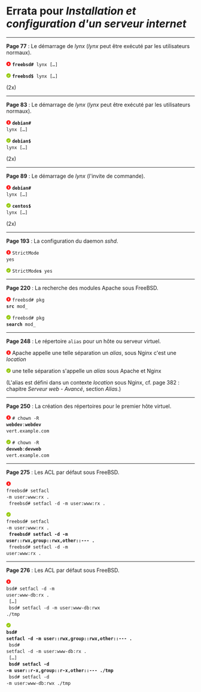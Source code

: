# Errata pour *Installation et configuration d'un serveur internet*

---

**Page 77** : Le démarrage de *lynx* (*lynx* peut être exécuté par les utilisateurs normaux).

![Non](images/non.png) <code>**freebsd#** lynx [&hellip;]</code>

![Oui](images/oui.png) <code>**freebsd$** lynx [&hellip;]</code>

(2x)

---

**Page 83** : Le démarrage de *lynx* (*lynx* peut être exécuté par les utilisateurs normaux).

![Non](images/non.png) <code>**debian#** lynx [&hellip;]</code>

![Oui](images/oui.png) <code>**debian$** lynx [&hellip;]</code>

(2x)

---

**Page 89** : Le démarrage de *lynx* (l'invite de commande).

![Non](images/non.png) <code>**debian#** lynx [&hellip;]</code>

![Oui](images/oui.png) <code>**centos$** lynx [&hellip;]</code>

(2x)

---

**Page 193** : La configuration du daemon *sshd*.

![Non](images/non.png) <code>StrictMode yes</code>

![Oui](images/oui.png) <code>StrictMode**s** yes</code>

---

**Page 220** : La recherche des modules Apache sous FreeBSD.

![Non](images/non.png) <code>freebsd# pkg **src** mod_</code>

![Oui](images/oui.png) <code>freebsd# pkg **search** mod_</code>

---

**Page 248** : Le répertoire <code>alias</code> pour un hôte ou serveur virtuel.

![Non](images/non.png) Apache appelle une telle séparation un *alias*, sous Nginx c'est une *location*

![Oui](images/oui.png) une telle séparation s'appelle un *alias* sous Apache et Nginx

(L'alias est défini dans un contexte *location* sous Nginx, cf. page 382 : chapitre *Serveur web - Avancé*, section *Alias*.)

---

**Page 250** : La création des répertoires pour le premier hôte virtuel.

![Non](images/non.png) <code># chown -R **webdev**:**webdev** vert.example.com</code>

![Oui](images/oui.png) <code># chown -R **devweb**:**devweb** vert.example.com</code>

---

**Page 275** : Les ACL par défaut sous FreeBSD.

![Non](images/non.png)<br />
<code>freebsd# setfacl -m user:www:rx .<br />
freebsd# setfacl -d -m user:www:rx .</code>

![Oui](images/oui.png)<br />
<code>freebsd# setfacl -m user:www:rx .<br />
<strong>freebsd# setfacl -d -m user::rwx,group::rwx,other::\-\-\- .</strong><br />
freebsd# setfacl -d -m user:www:rx .</code>

---

**Page 276** : Les ACL par défaut sous FreeBSD.

![Non](images/non.png)<br />
<code>bsd# setfacl -d -m user:www-db:rx .<br />
[&hellip;]<br />
bsd# setfacl -d -m user:www-db:rwx ./tmp</code>

![Oui](images/oui.png)<br />
<code><strong>bsd# setfacl -d -m user::rwx,group::rwx,other::\-\-\- .</strong><br />
bsd# setfacl -d -m user:www-db:rx .<br />
[&hellip;]<br />
<strong>bsd# setfacl -d -m user::r-x,group::r-x,other::\-\-\- ./tmp</strong><br />
bsd# setfacl -d -m user:www-db:rwx ./tmp</code>
